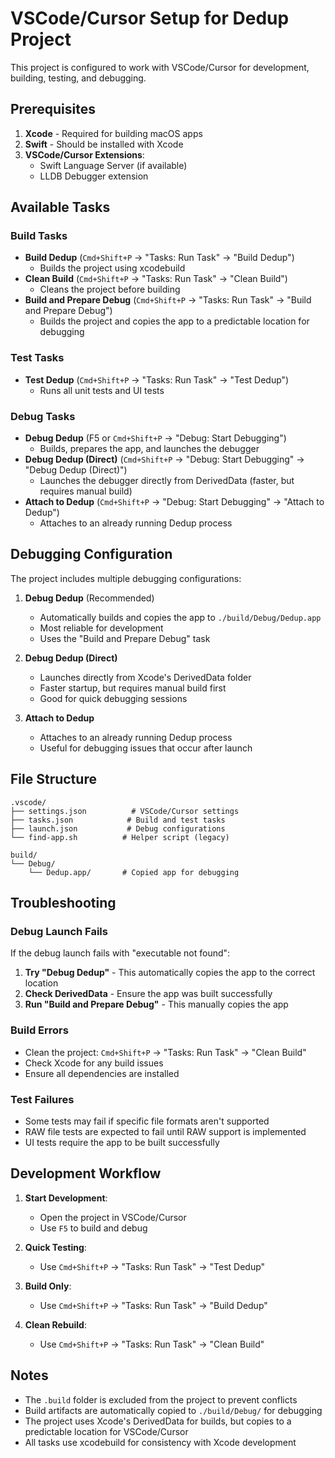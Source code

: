# VSCode/Cursor Setup for Dedup Project

This project is configured to work with VSCode/Cursor for development, building, testing, and debugging.

## Prerequisites

1. **Xcode** - Required for building macOS apps
2. **Swift** - Should be installed with Xcode
3. **VSCode/Cursor Extensions**:
   - Swift Language Server (if available)
   - LLDB Debugger extension

## Available Tasks

### Build Tasks
- **Build Dedup** (`Cmd+Shift+P` → "Tasks: Run Task" → "Build Dedup")
  - Builds the project using xcodebuild
- **Clean Build** (`Cmd+Shift+P` → "Tasks: Run Task" → "Clean Build")
  - Cleans the project before building
- **Build and Prepare Debug** (`Cmd+Shift+P` → "Tasks: Run Task" → "Build and Prepare Debug")
  - Builds the project and copies the app to a predictable location for debugging

### Test Tasks
- **Test Dedup** (`Cmd+Shift+P` → "Tasks: Run Task" → "Test Dedup")
  - Runs all unit tests and UI tests

### Debug Tasks
- **Debug Dedup** (F5 or `Cmd+Shift+P` → "Debug: Start Debugging")
  - Builds, prepares the app, and launches the debugger
- **Debug Dedup (Direct)** (`Cmd+Shift+P` → "Debug: Start Debugging" → "Debug Dedup (Direct)")
  - Launches the debugger directly from DerivedData (faster, but requires manual build)
- **Attach to Dedup** (`Cmd+Shift+P` → "Debug: Start Debugging" → "Attach to Dedup")
  - Attaches to an already running Dedup process

## Debugging Configuration

The project includes multiple debugging configurations:

1. **Debug Dedup** (Recommended)
   - Automatically builds and copies the app to `./build/Debug/Dedup.app`
   - Most reliable for development
   - Uses the "Build and Prepare Debug" task

2. **Debug Dedup (Direct)**
   - Launches directly from Xcode's DerivedData folder
   - Faster startup, but requires manual build first
   - Good for quick debugging sessions

3. **Attach to Dedup**
   - Attaches to an already running Dedup process
   - Useful for debugging issues that occur after launch

## File Structure

```
.vscode/
├── settings.json          # VSCode/Cursor settings
├── tasks.json            # Build and test tasks
├── launch.json           # Debug configurations
└── find-app.sh          # Helper script (legacy)

build/
└── Debug/
    └── Dedup.app/       # Copied app for debugging
```

## Troubleshooting

### Debug Launch Fails
If the debug launch fails with "executable not found":

1. **Try "Debug Dedup"** - This automatically copies the app to the correct location
2. **Check DerivedData** - Ensure the app was built successfully
3. **Run "Build and Prepare Debug"** - This manually copies the app

### Build Errors
- Clean the project: `Cmd+Shift+P` → "Tasks: Run Task" → "Clean Build"
- Check Xcode for any build issues
- Ensure all dependencies are installed

### Test Failures
- Some tests may fail if specific file formats aren't supported
- RAW file tests are expected to fail until RAW support is implemented
- UI tests require the app to be built successfully

## Development Workflow

1. **Start Development**:
   - Open the project in VSCode/Cursor
   - Use `F5` to build and debug

2. **Quick Testing**:
   - Use `Cmd+Shift+P` → "Tasks: Run Task" → "Test Dedup"

3. **Build Only**:
   - Use `Cmd+Shift+P` → "Tasks: Run Task" → "Build Dedup"

4. **Clean Rebuild**:
   - Use `Cmd+Shift+P` → "Tasks: Run Task" → "Clean Build"

## Notes

- The `.build` folder is excluded from the project to prevent conflicts
- Build artifacts are automatically copied to `./build/Debug/` for debugging
- The project uses Xcode's DerivedData for builds, but copies to a predictable location for VSCode/Cursor
- All tasks use xcodebuild for consistency with Xcode development 